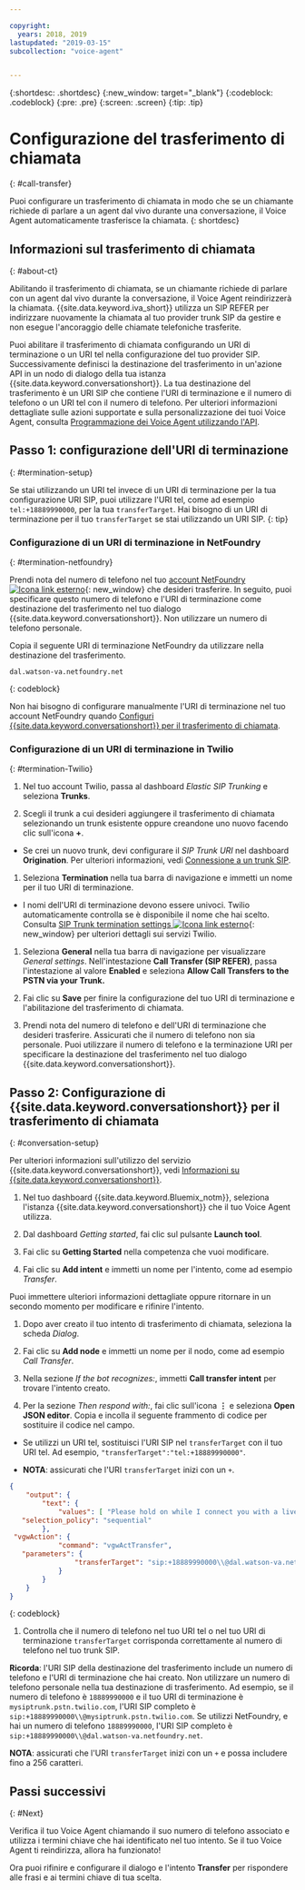 ```yaml
---

copyright:
  years: 2018, 2019
lastupdated: "2019-03-15"
subcollection: "voice-agent"


---
```


{:shortdesc: .shortdesc}
{:new_window: target="_blank"}
{:codeblock: .codeblock}
{:pre: .pre}
{:screen: .screen}
{:tip: .tip}


# Configurazione del trasferimento di chiamata
{: #call-transfer}

Puoi configurare un trasferimento di chiamata in modo che se un chiamante richiede di parlare a un agent dal vivo durante una conversazione, il Voice Agent automaticamente trasferisce la chiamata.
{: shortdesc}

## Informazioni sul trasferimento di chiamata
{: #about-ct}

Abilitando il trasferimento di chiamata, se un chiamante richiede di parlare con un agent dal vivo durante la conversazione, il Voice Agent reindirizzerà la chiamata. {{site.data.keyword.iva_short}} utilizza un SIP REFER per indirizzare nuovamente la chiamata al tuo provider trunk SIP da gestire e non esegue l'ancoraggio delle chiamate telefoniche trasferite.

Puoi abilitare il trasferimento di chiamata configurando un URI di terminazione o un URI tel nella configurazione del tuo provider SIP. Successivamente definisci la destinazione del trasferimento in un'azione API in un nodo di dialogo della tua istanza {{site.data.keyword.conversationshort}}. La tua destinazione del trasferimento è un URI SIP che contiene l'URI di terminazione e il numero di telefono o un URI tel con il numero di telefono. Per ulteriori informazioni dettagliate sulle azioni supportate e sulla personalizzazione dei tuoi Voice Agent, consulta [Programmazione dei Voice Agent utilizzando l'API](/docs/services/voice-agent?topic=voice-agent-api).

## Passo 1: configurazione dell'URI di terminazione
{: #termination-setup}

Se stai utilizzando un URI tel invece di un URI di terminazione per la tua configurazione URI SIP, puoi utilizzare l'URI tel, come ad esempio `tel:+18889990000`, per la tua `transferTarget`. Hai bisogno di un URI di terminazione per il tuo `transferTarget` se stai utilizzando un URI SIP.
{: tip}

### Configurazione di un URI di terminazione in NetFoundry
{: #termination-netfoundry}

Prendi nota del numero di telefono nel tuo [account NetFoundry ![Icona link esterno](../../icons/launch-glyph.svg "Icona link esterno")](https://watson.netfoundry.io/watson-login){: new_window} che desideri trasferire. In seguito, puoi specificare questo numero di telefono e l'URI di terminazione come destinazione del trasferimento nel tuo dialogo {{site.data.keyword.conversationshort}}. Non utilizzare un numero di telefono personale.

Copia il seguente URI di terminazione NetFoundry da utilizzare nella destinazione del trasferimento.

```
dal.watson-va.netfoundry.net
```
{: codeblock}

Non hai bisogno di configurare manualmente l'URI di terminazione nel tuo account NetFoundry quando [Configuri {{site.data.keyword.conversationshort}} per il trasferimento di chiamata](#conversation-setup).

### Configurazione di un URI di terminazione in Twilio
{: #termination-Twilio}

1. Nel tuo account Twilio, passa al dashboard _Elastic SIP Trunking_ e seleziona **Trunks**.

1. Scegli il trunk a cui desideri aggiungere il trasferimento di chiamata selezionando un trunk esistente oppure creandone uno nuovo facendo clic sull'icona **+**.

  * Se crei un nuovo trunk, devi configurare il _SIP Trunk URI_ nel dashboard **Origination**.  Per ulteriori informazioni, vedi [Connessione a un trunk SIP](/docs/services/voice-agent?topic=voice-agent-connect).

1. Seleziona **Termination** nella tua barra di navigazione e immetti un nome per il tuo URI di terminazione.

  * I nomi dell'URI di terminazione devono essere univoci. Twilio automaticamente controlla se è disponibile il nome che hai scelto. Consulta [SIP Trunk termination settings ![Icona link esterno](../../icons/launch-glyph.svg "Icona link esterno")](https://www.twilio.com/docs/api/sip-trunking/getting-started#termination){: new_window} per ulteriori dettagli sui servizi Twilio.

1. Seleziona **General** nella tua barra di navigazione per visualizzare _General settings_. Nell'intestazione **Call Transfer (SIP REFER)**, passa l'intestazione al valore **Enabled** e seleziona **Allow Call Transfers to the PSTN via your Trunk.**

1. Fai clic su **Save** per finire la configurazione del tuo URI di terminazione e l'abilitazione del trasferimento di chiamata.

1. Prendi nota del numero di telefono e dell'URI di terminazione che desideri trasferire. Assicurati che il numero di telefono non sia personale. Puoi utilizzare il numero di telefono e la terminazione URI per specificare la destinazione del trasferimento nel tuo dialogo {{site.data.keyword.conversationshort}}.


## Passo 2: Configurazione di {{site.data.keyword.conversationshort}} per il trasferimento di chiamata
{: #conversation-setup}

Per ulteriori informazioni sull'utilizzo del servizio {{site.data.keyword.conversationshort}}, vedi [Informazioni su {{site.data.keyword.conversationshort}}](/docs/services/assistant?topic=assistant-index#indext).

1. Nel tuo dashboard {{site.data.keyword.Bluemix_notm}}, seleziona l'istanza {{site.data.keyword.conversationshort}} che il tuo Voice Agent utilizza.

1. Dal dashboard _Getting started_, fai clic sul pulsante **Launch tool**.

1. Fai clic su **Getting Started** nella competenza che vuoi modificare.

1. Fai clic su **Add intent** e immetti un nome per l'intento, come ad esempio _Transfer_.

  Puoi immettere ulteriori informazioni dettagliate oppure ritornare in un secondo momento per modificare e rifinire l'intento.

1. Dopo aver creato il tuo intento di trasferimento di chiamata, seleziona la scheda _Dialog_.

1. Fai clic su **Add node** e immetti un nome per il nodo, come ad esempio _Call Transfer_.

1. Nella sezione _If the bot recognizes:_, immetti **Call transfer intent** per trovare l'intento creato.

1. Per la sezione _Then respond with:_, fai clic sull'icona **&vellip;** e seleziona **Open JSON editor**. Copia e incolla il seguente frammento di codice per sostituire il codice nel campo.

  * Se utilizzi un URI tel, sostituisci l'URI SIP nel `transferTarget` con il tuo URI tel. Ad esempio, `"transferTarget":"tel:+18889990000"`.

  * **NOTA**: assicurati che l'URI `transferTarget` inizi con un `+`.

  ```json
  {
      "output": {
          "text": {
              "values": [ "Please hold on while I connect you with a live agent." ],
     "selection_policy": "sequential"
          },
   "vgwAction": {
              "command": "vgwActTransfer",
     "parameters": {
                  "transferTarget": "sip:+18889990000\\@dal.watson-va.netfoundry.net"
              }
          }
      }
  }
  ```
  {: codeblock}

1. Controlla che il numero di telefono nel tuo URI tel o nel tuo URI di terminazione `transferTarget` corrisponda correttamente al numero di telefono nel tuo trunk SIP.

**Ricorda**: l'URI SIP della destinazione del trasferimento include un numero di telefono e l'URI di terminazione che hai creato. Non utilizzare un numero di telefono personale nella tua destinazione di trasferimento. Ad esempio, se il numero di telefono è `18889990000` e il tuo URI di terminazione è `mysiptrunk.pstn.twilio.com`, l'URI SIP completo è `sip:+18889990000\\@mysiptrunk.pstn.twilio.com`. Se utilizzi NetFoundry, e hai un numero di telefono `18889990000`, l'URI SIP completo è `sip:+18889990000\\@dal.watson-va.netfoundry.net`.

**NOTA**: assicurati che l'URI `transferTarget` inizi con un `+` e possa includere fino a 256 caratteri.

## Passi successivi
{: #Next}

Verifica il tuo Voice Agent chiamando il suo numero di telefono associato e utilizza i termini chiave che hai identificato nel tuo intento. Se il tuo Voice Agent ti reindirizza, allora ha funzionato!

Ora puoi rifinire e configurare il dialogo e l'intento **Transfer** per rispondere alle frasi e ai termini chiave di tua scelta.
